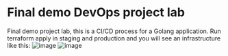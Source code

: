 # Final demo DevOps project lab
Final demo project lab, this is a CI/CD process for a Golang application.
Run terraform apply in staging and production and you will see an infrastructure like this:
![image](https://github.com/andres-amezquita01/demo-project-lab/assets/56136585/d84aba03-d546-4dfd-8110-d1e1ec19d202)
![image](https://github.com/andres-amezquita01/demo-project-lab/assets/56136585/2f96c222-c86f-433e-b509-8514d7c67b38)
